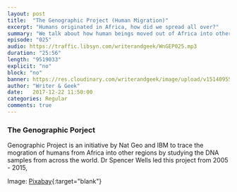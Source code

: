 ```yaml
---
layout: post
title:  "The Genographic Project (Human Migration)"
excerpt: "Humans originated in Africa, how did we spread all over?"
summary: "We talk about how human beings moved out of Africa into other parts of the world"
episode: "025"
audio: https://traffic.libsyn.com/writerandgeek/WnGEP025.mp3
duration: "25:56"
length: "9519033"
explicit: "no"
block: "no"
banner: https://res.cloudinary.com/writerandgeek/image/upload/v1514095583/genography.jpg
author: "Writer & Geek"
date:   2017-12-22 11:50:00
categories: Regular
comments: true
---
```

### The Genographic Porject
Genographic Project is an initiative by Nat Geo and IBM to trace the mogration of humans from Africa into other regions by studying the DNA samples from across the world. Dr Spencer Wells led this project from 2005 - 2015,

Image: [Pixabay](https://pixabay.com/en/dna-body-strand-molecule-biology-2371858/){:target="blank"}